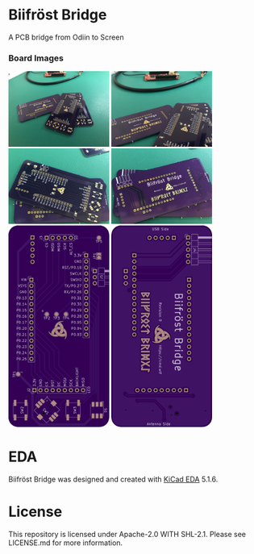 # Biifröst Bridge
A PCB bridge from Odiin to Screen

### Board Images
<img src="https://raw.githubusercontent.com/cmdwtf/Biifrost/main/.images/r0-oshpark-0.jpg?raw=true" alt="Revision 0 Fab 0" width="200" /> <img src="https://raw.githubusercontent.com/cmdwtf/Biifrost/main/.images/r0-oshpark-1.jpg" alt="Revision 0 Fab 1" width="200" />
<img src="https://raw.githubusercontent.com/cmdwtf/Biifrost/main/.images/r0-oshpark-2.jpg?raw=true" alt="Revision 0 Fab 2" width="200" /> <img src="https://raw.githubusercontent.com/cmdwtf/Biifrost/main/.images/r0-oshpark-3.jpg" alt="Revision 0 Fab 3" width="200" />
<img src="https://raw.githubusercontent.com/cmdwtf/Biifrost/main/.images/r0-top.png?raw=true" alt="Revision 0 Top" width="200" /> <img src="https://raw.githubusercontent.com/cmdwtf/Biifrost/main/.images/r0-bottom.png" alt="Revision 0 Bottom" width="200" />

# EDA
Biifröst Bridge was designed and created with [KiCad EDA](https://kicad.org/) 5.1.6.

# License
This repository is licensed under Apache-2.0 WITH SHL-2.1. Please see LICENSE.md for more information.
